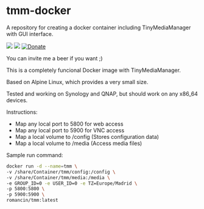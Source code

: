 # tmm-docker

A repository for creating a docker container including TinyMediaManager with GUI interface.

[![](https://images.microbadger.com/badges/version/romancin/tmm.svg)](https://microbadger.com/images/romancin/tmm "Docker image version")
[![](https://images.microbadger.com/badges/image/romancin/tmm.svg)](https://microbadger.com/images/romancin/tmm "Docker image size")
[![Donate](https://img.shields.io/badge/Donate-PayPal-green.svg)](https://www.paypal.com/cgi-bin/webscr?cmd=_s-xclick&hosted_button_id=X2CT2SWQCP74U)

You can invite me a beer if you want ;) 

This is a completely funcional Docker image with TinyMediaManager.

Based on Alpine Linux, which provides a very small size. 

Tested and working on Synology and QNAP, but should work on any x86_64 devices.

Instructions: 
- Map any local port to 5800 for web access
- Map any local port to 5900 for VNC access
- Map a local volume to /config (Stores configuration data)
- Map a local volume to /media (Access media files)

Sample run command:

```bash
docker run -d --name=tmm \
-v /share/Container/tmm/config:/config \
-v /share/Container/tmm/media:/media \
-e GROUP_ID=0 -e USER_ID=0 -e TZ=Europe/Madrid \
-p 5800:5800 \
-p 5900:5900 \
romancin/tmm:latest
```
